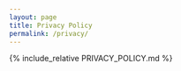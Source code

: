 ```yaml
---
layout: page
title: Privacy Policy
permalink: /privacy/
---
```


{% include_relative PRIVACY_POLICY.md %}
